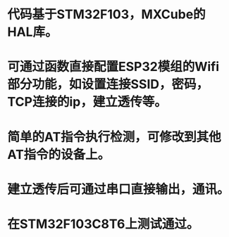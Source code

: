 # 代码基于STM32F103，MXCube的HAL库。
# 可通过函数直接配置ESP32模组的Wifi部分功能，如设置连接SSID，密码，TCP连接的ip，建立透传等。
# 简单的AT指令执行检测，可修改到其他AT指令的设备上。
# 建立透传后可通过串口直接输出，通讯。
# 在STM32F103C8T6上测试通过。

